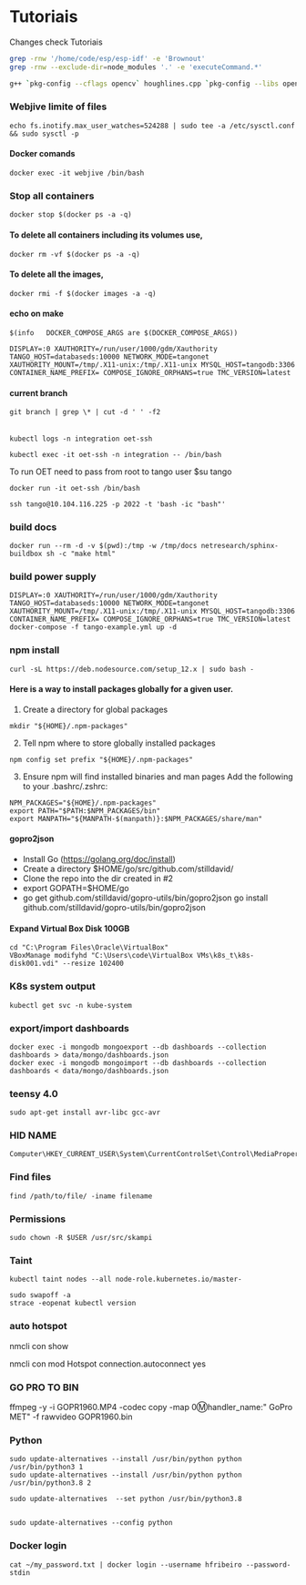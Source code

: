 # Tutoriais
Changes check
Tutoriais
```bash
grep -rnw '/home/code/esp/esp-idf' -e 'Brownout'
grep -rnw --exclude-dir=node_modules '.' -e 'executeCommand.*'
```

```bash
g++ `pkg-config --cflags opencv` houghlines.cpp `pkg-config --libs opencv` -o hough
```

### Webjive limite of files

```
echo fs.inotify.max_user_watches=524288 | sudo tee -a /etc/sysctl.conf && sudo sysctl -p
```
#### Docker comands

```
docker exec -it webjive /bin/bash
```

### Stop all containers

```
docker stop $(docker ps -a -q)
```

#### To delete all containers including its volumes use,
```
docker rm -vf $(docker ps -a -q)
```
#### To delete all the images,
```
docker rmi -f $(docker images -a -q)
```

#### echo on make
```
$(info   DOCKER_COMPOSE_ARGS are $(DOCKER_COMPOSE_ARGS))

DISPLAY=:0 XAUTHORITY=/run/user/1000/gdm/Xauthority TANGO_HOST=databaseds:10000 NETWORK_MODE=tangonet XAUTHORITY_MOUNT=/tmp/.X11-unix:/tmp/.X11-unix MYSQL_HOST=tangodb:3306 CONTAINER_NAME_PREFIX= COMPOSE_IGNORE_ORPHANS=true TMC_VERSION=latest

```

#### current branch
```
git branch | grep \* | cut -d ' ' -f2
```


######
```
kubectl logs -n integration oet-ssh
```

``` 
kubectl exec -it oet-ssh -n integration -- /bin/bash
```

To run OET need to pass from root to tango user
$su tango

```
docker run -it oet-ssh /bin/bash
```

```
ssh tango@10.104.116.225 -p 2022 -t 'bash -ic "bash"'
```

### build docs

```
docker run --rm -d -v $(pwd):/tmp -w /tmp/docs netresearch/sphinx-buildbox sh -c "make html"
```
### build power supply

```
DISPLAY=:0 XAUTHORITY=/run/user/1000/gdm/Xauthority TANGO_HOST=databaseds:10000 NETWORK_MODE=tangonet XAUTHORITY_MOUNT=/tmp/.X11-unix:/tmp/.X11-unix MYSQL_HOST=tangodb:3306 CONTAINER_NAME_PREFIX= COMPOSE_IGNORE_ORPHANS=true TMC_VERSION=latest docker-compose -f tango-example.yml up -d
```

### npm install
```
curl -sL https://deb.nodesource.com/setup_12.x | sudo bash -
```

#### Here is a way to install packages globally for a given user.
1. Create a directory for global packages
```
mkdir "${HOME}/.npm-packages"
```
2. Tell npm where to store globally installed packages
```
npm config set prefix "${HOME}/.npm-packages"
```
3. Ensure npm will find installed binaries and man pages
Add the following to your .bashrc/.zshrc:
```
NPM_PACKAGES="${HOME}/.npm-packages"
export PATH="$PATH:$NPM_PACKAGES/bin"
export MANPATH="${MANPATH-$(manpath)}:$NPM_PACKAGES/share/man"
```
#### gopro2json

- Install Go (https://golang.org/doc/install)
- Create a directory $HOME/go/src/github.com/stilldavid/
- Clone the repo into the dir created in #2
- export GOPATH=$HOME/go
- go get github.com/stilldavid/gopro-utils/bin/gopro2json
go install github.com/stilldavid/gopro-utils/bin/gopro2json


#### Expand Virtual Box Disk 100GB
```
cd "C:\Program Files\Oracle\VirtualBox"
VBoxManage modifyhd "C:\Users\code\VirtualBox VMs\k8s_t\k8s-disk001.vdi" --resize 102400
```

### K8s system output
```
kubectl get svc -n kube-system
```

### export/import dashboards
```
docker exec -i mongodb mongoexport --db dashboards --collection dashboards > data/mongo/dashboards.json
docker exec -i mongodb mongoimport --db dashboards --collection dashboards < data/mongo/dashboards.json
```


### teensy 4.0
```
sudo apt-get install avr-libc gcc-avr
```

### HID NAME

```
Computer\HKEY_CURRENT_USER\System\CurrentControlSet\Control\MediaProperties\PrivateProperties\Joystick\OEM
```

### Find files 

```
find /path/to/file/ -iname filename
```

### Permissions

```
sudo chown -R $USER /usr/src/skampi
```

### Taint

```
kubectl taint nodes --all node-role.kubernetes.io/master-

sudo swapoff -a
strace -eopenat kubectl version
```

### auto hotspot

nmcli con show

nmcli con mod Hotspot connection.autoconnect yes

### GO PRO TO BIN 
ffmpeg -y -i GOPR1960.MP4 -codec copy -map 0:m:handler_name:"	GoPro MET" -f rawvideo GOPR1960.bin

### Python 
```
sudo update-alternatives --install /usr/bin/python python /usr/bin/python3 1
sudo update-alternatives --install /usr/bin/python python /usr/bin/python3.8 2

sudo update-alternatives  --set python /usr/bin/python3.8


sudo update-alternatives --config python
```

### Docker login
```
cat ~/my_password.txt | docker login --username hfribeiro --password-stdin
```

